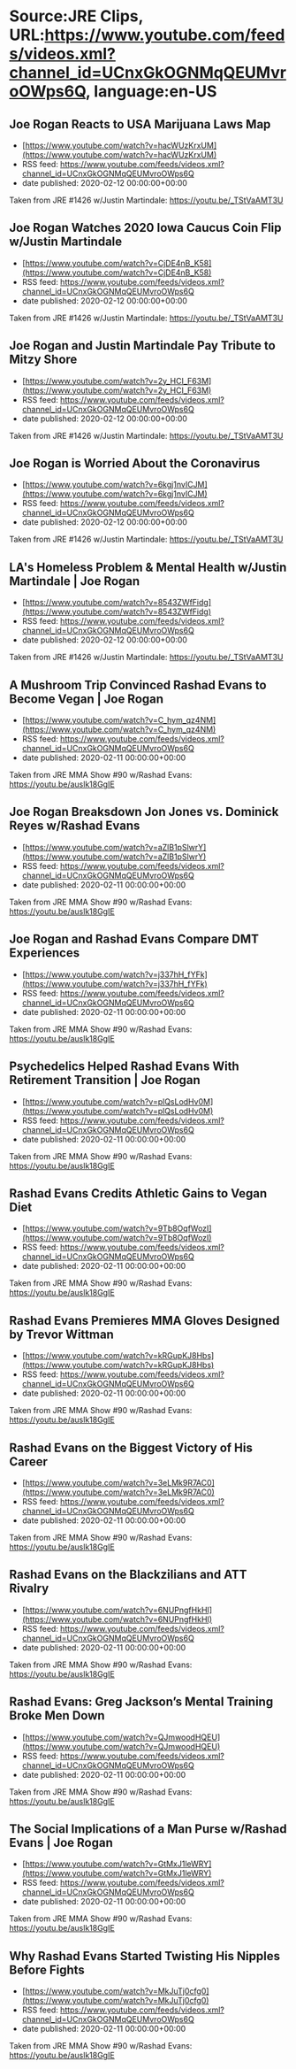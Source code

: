 # Source:JRE Clips, URL:https://www.youtube.com/feeds/videos.xml?channel_id=UCnxGkOGNMqQEUMvroOWps6Q, language:en-US

## Joe Rogan Reacts to USA Marijuana Laws Map
 - [https://www.youtube.com/watch?v=hacWUzKrxUM](https://www.youtube.com/watch?v=hacWUzKrxUM)
 - RSS feed: https://www.youtube.com/feeds/videos.xml?channel_id=UCnxGkOGNMqQEUMvroOWps6Q
 - date published: 2020-02-12 00:00:00+00:00

Taken from JRE #1426 w/Justin Martindale: 
https://youtu.be/_TStVaAMT3U

## Joe Rogan Watches 2020 Iowa Caucus Coin Flip w/Justin Martindale
 - [https://www.youtube.com/watch?v=CjDE4nB_K58](https://www.youtube.com/watch?v=CjDE4nB_K58)
 - RSS feed: https://www.youtube.com/feeds/videos.xml?channel_id=UCnxGkOGNMqQEUMvroOWps6Q
 - date published: 2020-02-12 00:00:00+00:00

Taken from JRE #1426 w/Justin Martindale: 
https://youtu.be/_TStVaAMT3U

## Joe Rogan and Justin Martindale Pay Tribute to Mitzy Shore
 - [https://www.youtube.com/watch?v=2y_HCI_F63M](https://www.youtube.com/watch?v=2y_HCI_F63M)
 - RSS feed: https://www.youtube.com/feeds/videos.xml?channel_id=UCnxGkOGNMqQEUMvroOWps6Q
 - date published: 2020-02-12 00:00:00+00:00

Taken from JRE #1426 w/Justin Martindale: https://youtu.be/_TStVaAMT3U

## Joe Rogan is Worried About the Coronavirus
 - [https://www.youtube.com/watch?v=6kgj1nvICJM](https://www.youtube.com/watch?v=6kgj1nvICJM)
 - RSS feed: https://www.youtube.com/feeds/videos.xml?channel_id=UCnxGkOGNMqQEUMvroOWps6Q
 - date published: 2020-02-12 00:00:00+00:00

Taken from JRE #1426 w/Justin Martindale: 
https://youtu.be/_TStVaAMT3U

## LA's Homeless Problem & Mental Health w/Justin Martindale | Joe Rogan
 - [https://www.youtube.com/watch?v=8543ZWfFidg](https://www.youtube.com/watch?v=8543ZWfFidg)
 - RSS feed: https://www.youtube.com/feeds/videos.xml?channel_id=UCnxGkOGNMqQEUMvroOWps6Q
 - date published: 2020-02-12 00:00:00+00:00

Taken from JRE #1426 w/Justin Martindale: 
https://youtu.be/_TStVaAMT3U

## A Mushroom Trip Convinced Rashad Evans to Become Vegan | Joe Rogan
 - [https://www.youtube.com/watch?v=C_hym_qz4NM](https://www.youtube.com/watch?v=C_hym_qz4NM)
 - RSS feed: https://www.youtube.com/feeds/videos.xml?channel_id=UCnxGkOGNMqQEUMvroOWps6Q
 - date published: 2020-02-11 00:00:00+00:00

Taken from JRE MMA Show #90 w/Rashad Evans:
https://youtu.be/auslk18GgIE

## Joe Rogan Breaksdown Jon Jones vs. Dominick Reyes w/Rashad Evans
 - [https://www.youtube.com/watch?v=aZlB1pSlwrY](https://www.youtube.com/watch?v=aZlB1pSlwrY)
 - RSS feed: https://www.youtube.com/feeds/videos.xml?channel_id=UCnxGkOGNMqQEUMvroOWps6Q
 - date published: 2020-02-11 00:00:00+00:00

Taken from JRE MMA Show #90 w/Rashad Evans:
https://youtu.be/auslk18GgIE

## Joe Rogan and Rashad Evans Compare DMT Experiences
 - [https://www.youtube.com/watch?v=j337hH_fYFk](https://www.youtube.com/watch?v=j337hH_fYFk)
 - RSS feed: https://www.youtube.com/feeds/videos.xml?channel_id=UCnxGkOGNMqQEUMvroOWps6Q
 - date published: 2020-02-11 00:00:00+00:00

Taken from JRE MMA Show #90 w/Rashad Evans: https://youtu.be/auslk18GgIE

## Psychedelics Helped Rashad Evans With Retirement Transition | Joe Rogan
 - [https://www.youtube.com/watch?v=plQsLodHv0M](https://www.youtube.com/watch?v=plQsLodHv0M)
 - RSS feed: https://www.youtube.com/feeds/videos.xml?channel_id=UCnxGkOGNMqQEUMvroOWps6Q
 - date published: 2020-02-11 00:00:00+00:00

Taken from JRE MMA Show #90 w/Rashad Evans:
https://youtu.be/auslk18GgIE

## Rashad Evans Credits Athletic Gains to Vegan Diet
 - [https://www.youtube.com/watch?v=9Tb8OqfWozI](https://www.youtube.com/watch?v=9Tb8OqfWozI)
 - RSS feed: https://www.youtube.com/feeds/videos.xml?channel_id=UCnxGkOGNMqQEUMvroOWps6Q
 - date published: 2020-02-11 00:00:00+00:00

Taken from JRE MMA Show #90 w/Rashad Evans: https://youtu.be/auslk18GgIE

## Rashad Evans Premieres MMA Gloves Designed by Trevor Wittman
 - [https://www.youtube.com/watch?v=kRGupKJ8Hbs](https://www.youtube.com/watch?v=kRGupKJ8Hbs)
 - RSS feed: https://www.youtube.com/feeds/videos.xml?channel_id=UCnxGkOGNMqQEUMvroOWps6Q
 - date published: 2020-02-11 00:00:00+00:00

Taken from JRE MMA Show #90 w/Rashad Evans: https://youtu.be/auslk18GgIE

## Rashad Evans on the Biggest Victory of His Career
 - [https://www.youtube.com/watch?v=3eLMk9R7AC0](https://www.youtube.com/watch?v=3eLMk9R7AC0)
 - RSS feed: https://www.youtube.com/feeds/videos.xml?channel_id=UCnxGkOGNMqQEUMvroOWps6Q
 - date published: 2020-02-11 00:00:00+00:00

Taken from JRE MMA Show #90 w/Rashad Evans: https://youtu.be/auslk18GgIE

## Rashad Evans on the Blackzilians and ATT Rivalry
 - [https://www.youtube.com/watch?v=6NUPngfHkHI](https://www.youtube.com/watch?v=6NUPngfHkHI)
 - RSS feed: https://www.youtube.com/feeds/videos.xml?channel_id=UCnxGkOGNMqQEUMvroOWps6Q
 - date published: 2020-02-11 00:00:00+00:00

Taken from JRE MMA Show #90 w/Rashad Evans: https://youtu.be/auslk18GgIE

## Rashad Evans: Greg Jackson’s Mental Training Broke Men Down
 - [https://www.youtube.com/watch?v=QJmwoodHQEU](https://www.youtube.com/watch?v=QJmwoodHQEU)
 - RSS feed: https://www.youtube.com/feeds/videos.xml?channel_id=UCnxGkOGNMqQEUMvroOWps6Q
 - date published: 2020-02-11 00:00:00+00:00

Taken from JRE MMA Show #90 w/Rashad Evans: https://youtu.be/auslk18GgIE

## The Social Implications of a Man Purse w/Rashad Evans | Joe Rogan
 - [https://www.youtube.com/watch?v=GtMxJ1leWRY](https://www.youtube.com/watch?v=GtMxJ1leWRY)
 - RSS feed: https://www.youtube.com/feeds/videos.xml?channel_id=UCnxGkOGNMqQEUMvroOWps6Q
 - date published: 2020-02-11 00:00:00+00:00

Taken from JRE MMA Show #90 w/Rashad Evans:
https://youtu.be/auslk18GgIE

## Why Rashad Evans Started Twisting His Nipples Before Fights
 - [https://www.youtube.com/watch?v=MkJuTj0cfg0](https://www.youtube.com/watch?v=MkJuTj0cfg0)
 - RSS feed: https://www.youtube.com/feeds/videos.xml?channel_id=UCnxGkOGNMqQEUMvroOWps6Q
 - date published: 2020-02-11 00:00:00+00:00

Taken from JRE MMA Show #90 w/Rashad Evans: https://youtu.be/auslk18GgIE

